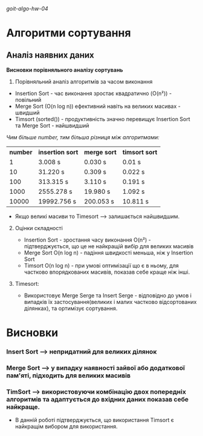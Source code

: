 ###### goit-algo-hw-04
# Алгоритми сортування
## Аналіз наявних даних

__Висновки порівняльного аналізу сортувань__

1. Порівняльний аналіз алгоритмів за часом виконання
  - Insertion Sort - час виконання зростає квадратично (O(n²)) - повільний
  - Merge Sort (O(n log n)) ефективний навіть на великих масивах - швидший
  - Timsort (sorted())  - продуктивність значно перевищує Insertion Sort та Merge Sort - найшвидший

  _Чим більше number, тим більша різниця між алгоритмами:_


<table>
    <tr>
        <th> number </th>
        <th> insertion sort </th>
        <th> merge sort </th>
        <th> timsort sort </th>
    </tr>
    <tr>
        <td> 1 </td>
        <td> 3.008 s </td>
        <td> 0.030 s </td>
        <td> 0.01 s </td>
    </tr>
    <tr>
        <td> 10 </td>
        <td> 31.220 s </td>
        <td> 0.309 s </td>
        <td> 0.022 s</td>
    </tr>
    <tr>
        <td> 100 </td>
        <td> 313.315 s </td>
        <td> 3.110 s </td>
        <td> 0.191 s </td>
    </tr>
    <tr>
        <td> 1000 </td>
        <td> 2555.278 s </td>
        <td> 19.980 s </td>
        <td> 1.092 s </td>
    </tr>
    <tr>
        <td> 10000 </td>
        <td> 19992.756 s </td>
        <td> 200.053 s </td>
        <td> 10.811 s </td>        
    </tr>
</table>

* Якщо великі масиви то Timesort --> залишається найшвидшим.

2. Оцінки складності
    - Insertion Sort - зростання часу виконання O(n²) - підтверджується, що це не найкращій вибір для великих масивів
    - Merge Sort O(n log n) -  падіння швидкості меньша, ніж у Insertion Sort
    - Timsort O(n log n) - при умові оптимізації що є в ньому, для частково впорядкованих масивів, показав себе краще ніж інші.


3. Timesort:
    - Використовує Merge Serge та Insert Serge -  відповідно до умов і випадків їх застосування(великих і малих частково відсортованих ділянках), та ортимізує сортування.

# Висновки

### Insert Sort --> непридатний для великих ділянок
### Merge Sort --> у випадку наявності зайвої або додаткової пам'яті, підходить для великих масивів
### TimSort --> використовуючи комбінацію двох попередніх алгоритмів та адаптується до вхідних даних показав себе найкраще.

 * В данній роботі підтверджується, що використання Timsort є найкращім вибором для використання.
